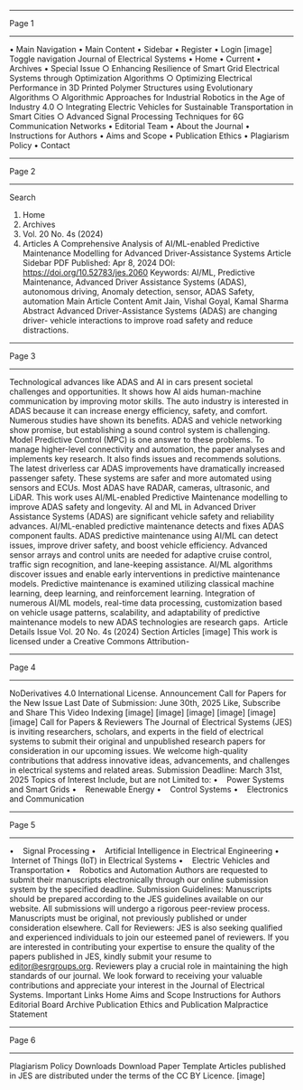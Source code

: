 

---

Page 1

---

•  Main Navigation
•  Main Content
•  Sidebar
•  Register
•  Login
[image]
Toggle navigation
Journal of Electrical Systems
•  Home
•  Current
•  Archives
•  Special Issue
○  Enhancing Resilience of Smart Grid Electrical Systems
through Optimization Algorithms
○  Optimizing Electrical Performance in 3D Printed
Polymer Structures using Evolutionary Algorithms
○  Algorithmic Approaches for Industrial Robotics in the
Age of Industry 4.0
○  Integrating Electric Vehicles for Sustainable
Transportation in Smart Cities
○  Advanced Signal Processing Techniques for 6G
Communication Networks
•  Editorial Team
•  About the Journal
•  Instructions for Authors
•  Aims and Scope
•  Publication Ethics
•  Plagiarism Policy
•  Contact


---

Page 2

---

Search
1. Home
2. Archives
3. Vol. 20 No. 4s (2024)
4. Articles
A Comprehensive Analysis of
AI/ML-enabled Predictive
Maintenance Modelling for
Advanced Driver-Assistance
Systems
Article Sidebar
PDF
Published: Apr 8, 2024
DOI: https://doi.org/10.52783/jes.2060
Keywords:
AI/ML, Predictive Maintenance, Advanced Driver Assistance
Systems (ADAS), autonomous driving, Anomaly detection, sensor,
ADAS Safety, automation
Main Article Content
Amit Jain, Vishal Goyal, Kamal Sharma
Abstract
Advanced Driver-Assistance Systems (ADAS) are changing driver-
vehicle interactions to improve road safety and reduce distractions.


---

Page 3

---

Technological advances like ADAS and AI in cars present societal
challenges and opportunities. It shows how AI aids human-machine
communication by improving motor skills. The auto industry is
interested in ADAS because it can increase energy efficiency, safety,
and comfort. Numerous studies have shown its benefits. ADAS and
vehicle networking show promise, but establishing a sound control
system is challenging. Model Predictive Control (MPC) is one
answer to these problems. To manage higher-level connectivity and
automation, the paper analyses and implements key research. It also
finds issues and recommends solutions. The latest driverless car
ADAS improvements have dramatically increased passenger safety.
These systems are safer and more automated using sensors and
ECUs. Most ADAS have RADAR, cameras, ultrasonic, and LiDAR.
This work uses AI/ML-enabled Predictive Maintenance modelling to
improve ADAS safety and longevity. AI and ML in Advanced Driver
Assistance Systems (ADAS) are significant vehicle safety and
reliability advances. AI/ML-enabled predictive maintenance detects
and fixes ADAS component faults. ADAS predictive maintenance
using AI/ML can detect issues, improve driver safety, and boost
vehicle efficiency. Advanced sensor arrays and control units are
needed for adaptive cruise control, traffic sign recognition, and
lane-keeping assistance. AI/ML algorithms discover issues and
enable early interventions in predictive maintenance models.
Predictive maintenance is examined utilizing classical machine
learning, deep learning, and reinforcement learning. Integration of
numerous AI/ML models, real-time data processing, customization
based on vehicle usage patterns, scalability, and adaptability of
predictive maintenance models to new ADAS technologies are
research gaps. 
Article Details
Issue
Vol. 20 No. 4s (2024)
Section
Articles
[image]
This work is licensed under a Creative Commons Attribution-


---

Page 4

---

NoDerivatives 4.0 International License.
Announcement
Call for Papers for the New Issue
Last Date of Submission: June 30th, 2025
Like, Subscribe and Share This Video
Indexing
[image]
[image]
[image]
[image]
[image]
[image]
Call for Papers & Reviewers
The Journal of Electrical Systems (JES) is inviting researchers,
scholars, and experts in the field of electrical systems to submit
their original and unpublished research papers for consideration in
our upcoming issues. We welcome high-quality contributions that
address innovative ideas, advancements, and challenges in electrical
systems and related areas.
Submission Deadline: March 31st, 2025
Topics of Interest Include, but are not Limited to:
•    Power Systems and Smart Grids
•    Renewable Energy
•    Control Systems
•    Electronics and Communication


---

Page 5

---

•    Signal Processing
•    Artificial Intelligence in Electrical Engineering
•    Internet of Things (IoT) in Electrical Systems
•    Electric Vehicles and Transportation
•    Robotics and Automation
Authors are requested to submit their manuscripts electronically
through our online submission system by the specified deadline.
Submission Guidelines:
Manuscripts should be prepared according to the JES guidelines
available on our website.
All submissions will undergo a rigorous peer-review process.
Manuscripts must be original, not previously published or under
consideration elsewhere.
Call for Reviewers:
JES is also seeking qualified and experienced individuals to join our
esteemed panel of reviewers. If you are interested in contributing
your expertise to ensure the quality of the papers published in JES,
kindly submit your resume to editor@esrgroups.org. Reviewers play
a crucial role in maintaining the high standards of our journal.
We look forward to receiving your valuable contributions and
appreciate your interest in the Journal of Electrical Systems.
Important Links
Home
Aims and Scope
Instructions for Authors
Editorial Board
Archive
Publication Ethics and Publication Malpractice Statement


---

Page 6

---

Plagiarism Policy
Downloads
Download Paper Template
Articles published in JES are distributed under the terms of the CC
BY Licence. [image]
